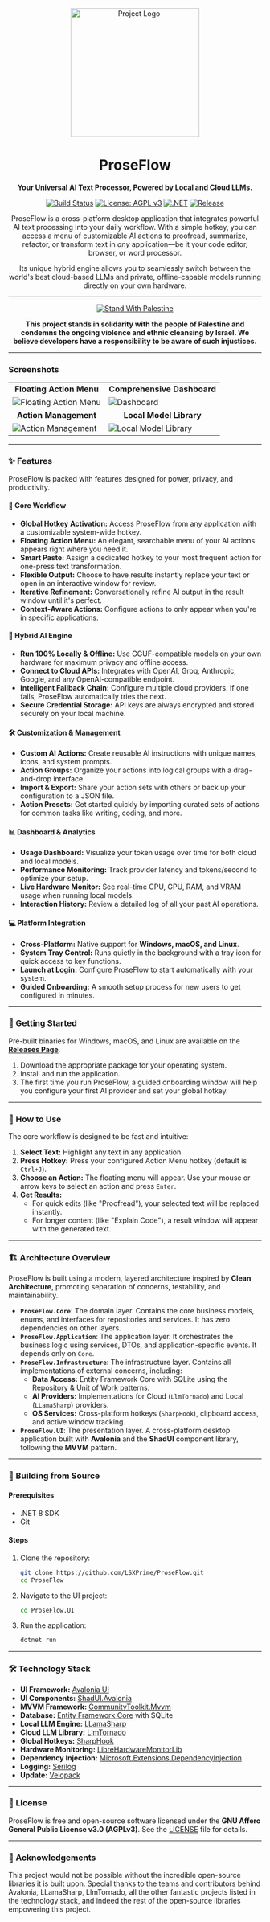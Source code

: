 
<div align="center">
    <img src="./ProseFlow.UI/Assets/logo.svg" alt="Project Logo" width="256" height="256">

# ProseFlow

**Your Universal AI Text Processor, Powered by Local and Cloud LLMs.**

[![Build Status](https://github.com/LSXPrime/ProseFlow/actions/workflows/build.yml/badge.svg)](https://github.com/LSXPrime/SoundFlow/actions/workflows/build.yml) [![License: AGPL v3](https://img.shields.io/badge/License-AGPL_v3-blue.svg)](https://www.gnu.org/licenses/agpl-3.0) [![.NET](https://img.shields.io/badge/.NET-8.0-blue.svg)](https://dotnet.microsoft.com/download/dotnet/8.0) [![Release](https://img.shields.io/github/v/release/LSXPrime/ProseFlow?color=black)](https://github.com/LSXPrime/ProseFlow/releases)

ProseFlow is a cross-platform desktop application that integrates powerful AI text processing into your daily workflow. With a simple hotkey, you can access a menu of customizable AI actions to proofread, summarize, refactor, or transform text in *any* application—be it your code editor, browser, or word processor.

Its unique hybrid engine allows you to seamlessly switch between the world's best cloud-based LLMs and private, offline-capable models running directly on your own hardware.

---

[![Stand With Palestine](https://raw.githubusercontent.com/TheBSD/StandWithPalestine/main/banner-no-action.svg)](https://thebsd.github.io/StandWithPalestine)
  <p><strong>This project stands in solidarity with the people of Palestine and condemns the ongoing violence and ethnic cleansing by Israel. We believe developers have a responsibility to be aware of such injustices.</strong></p>

</div>

---

### Screenshots

<table>
  <tr>
    <td align="center"><strong>Floating Action Menu</strong></td>
    <td align="center"><strong>Comprehensive Dashboard</strong></td>
  </tr>
  <tr>
    <td><img src="https://raw.githubusercontent.com/LSXPrime/_resources/refs/heads/main/ProseFlow/screenshot-floating-action-menu.png" alt="Floating Action Menu"></td>
    <td><img src="https://raw.githubusercontent.com/LSXPrime/_resources/refs/heads/main/ProseFlow/screenshot-dashboard.png" alt="Dashboard"></td>
  </tr>
  <tr>
    <td align="center"><strong>Action Management</strong></td>
    <td align="center"><strong>Local Model Library</strong></td>
  </tr>
  <tr>
    <td><img src="https://raw.githubusercontent.com/LSXPrime/_resources/refs/heads/main/ProseFlow/screenshot-actions.png" alt="Action Management"></td>
    <td><img src="https://raw.githubusercontent.com/LSXPrime/_resources/refs/heads/main/ProseFlow/screenshot-local-model-library.png" alt="Local Model Library"></td>
  </tr>
</table>

---

### ✨ Features

ProseFlow is packed with features designed for power, privacy, and productivity.

#### 🚀 Core Workflow
*   **Global Hotkey Activation:** Access ProseFlow from any application with a customizable system-wide hotkey.
*   **Floating Action Menu:** An elegant, searchable menu of your AI actions appears right where you need it.
*   **Smart Paste:** Assign a dedicated hotkey to your most frequent action for one-press text transformation.
*   **Flexible Output:** Choose to have results instantly replace your text or open in an interactive window for review.
*   **Iterative Refinement:** Conversationally refine AI output in the result window until it's perfect.
*   **Context-Aware Actions:** Configure actions to only appear when you're in specific applications.

#### 🧠 Hybrid AI Engine
*   **Run 100% Locally & Offline:** Use GGUF-compatible models on your own hardware for maximum privacy and offline access.
*   **Connect to Cloud APIs:** Integrates with OpenAI, Groq, Anthropic, Google, and any OpenAI-compatible endpoint.
*   **Intelligent Fallback Chain:** Configure multiple cloud providers. If one fails, ProseFlow automatically tries the next.
*   **Secure Credential Storage:** API keys are always encrypted and stored securely on your local machine.

#### 🛠️ Customization & Management
*   **Custom AI Actions:** Create reusable AI instructions with unique names, icons, and system prompts.
*   **Action Groups:** Organize your actions into logical groups with a drag-and-drop interface.
*   **Import & Export:** Share your action sets with others or back up your configuration to a JSON file.
*   **Action Presets:** Get started quickly by importing curated sets of actions for common tasks like writing, coding, and more.

#### 📊 Dashboard & Analytics
*   **Usage Dashboard:** Visualize your token usage over time for both cloud and local models.
*   **Performance Monitoring:** Track provider latency and tokens/second to optimize your setup.
*   **Live Hardware Monitor:** See real-time CPU, GPU, RAM, and VRAM usage when running local models.
*   **Interaction History:** Review a detailed log of all your past AI operations.

#### 💻 Platform Integration
*   **Cross-Platform:** Native support for **Windows, macOS, and Linux**.
*   **System Tray Control:** Runs quietly in the background with a tray icon for quick access to key functions.
*   **Launch at Login:** Configure ProseFlow to start automatically with your system.
*   **Guided Onboarding:** A smooth setup process for new users to get configured in minutes.

---

### 🚀 Getting Started

Pre-built binaries for Windows, macOS, and Linux are available on the **[Releases Page](https://github.com/LSXPrime/ProseFlow/releases)**.

1.  Download the appropriate package for your operating system.
2.  Install and run the application.
3.  The first time you run ProseFlow, a guided onboarding window will help you configure your first AI provider and set your global hotkey.

---

### 📖 How to Use

The core workflow is designed to be fast and intuitive:

1.  **Select Text:** Highlight any text in any application.
2.  **Press Hotkey:** Press your configured Action Menu hotkey (default is `Ctrl+J`).
3.  **Choose an Action:** The floating menu will appear. Use your mouse or arrow keys to select an action and press `Enter`.
4.  **Get Results:**
    *   For quick edits (like "Proofread"), your selected text will be replaced instantly.
    *   For longer content (like "Explain Code"), a result window will appear with the generated text.

---

### 🏗️ Architecture Overview

ProseFlow is built using a modern, layered architecture inspired by **Clean Architecture**, promoting separation of concerns, testability, and maintainability.

*   **`ProseFlow.Core`**: The domain layer. Contains the core business models, enums, and interfaces for repositories and services. It has zero dependencies on other layers.
*   **`ProseFlow.Application`**: The application layer. It orchestrates the business logic using services, DTOs, and application-specific events. It depends only on `Core`.
*   **`ProseFlow.Infrastructure`**: The infrastructure layer. Contains all implementations of external concerns, including:
    *   **Data Access:** Entity Framework Core with SQLite using the Repository & Unit of Work patterns.
    *   **AI Providers:** Implementations for Cloud (`LlmTornado`) and Local (`LLamaSharp`) providers.
    *   **OS Services:** Cross-platform hotkeys (`SharpHook`), clipboard access, and active window tracking.
*   **`ProseFlow.UI`**: The presentation layer. A cross-platform desktop application built with **Avalonia** and the **ShadUI** component library, following the **MVVM** pattern.

---

### 🔧 Building from Source

#### Prerequisites
*   .NET 8 SDK
*   Git

#### Steps
1.  Clone the repository:
    ```bash
    git clone https://github.com/LSXPrime/ProseFlow.git
    cd ProseFlow
    ```
2.  Navigate to the UI project:
    ```bash
    cd ProseFlow.UI
    ```
3.  Run the application:
    ```bash
    dotnet run
    ```

---

### 🛠️ Technology Stack

*   **UI Framework:** [Avalonia UI](https://avaloniaui.net/)
*   **UI Components:** [ShadUI.Avalonia](https://github.com/shadcn-ui/avalonia)
*   **MVVM Framework:** [CommunityToolkit.Mvvm](https://learn.microsoft.com/en-us/dotnet/communitytoolkit/mvvm/)
*   **Database:** [Entity Framework Core](https://learn.microsoft.com/en-us/ef/core/) with SQLite
*   **Local LLM Engine:** [LLamaSharp](https://github.com/SciSharp/LLamaSharp)
*   **Cloud LLM Library:** [LlmTornado](https://github.com/lofcz/LlmTornado)
*   **Global Hotkeys:** [SharpHook](https://github.com/TolikPylypchuk/SharpHook)
*   **Hardware Monitoring:** [LibreHardwareMonitorLib](https://github.com/LibreHardwareMonitor/LibreHardwareMonitor)
*   **Dependency Injection:** [Microsoft.Extensions.DependencyInjection](https://github.com/dotnet/runtime/tree/main/src/libraries/Microsoft.Extensions.DependencyInjection)
*   **Logging:** [Serilog](https://serilog.net/)
*   **Update:** [Velopack](https://github.com/velopack/velopack)

---

### 📜 License

ProseFlow is free and open-source software licensed under the **GNU Affero General Public License v3.0 (AGPLv3)**. See the [LICENSE](LICENSE.md) file for details.

---

### 🙏 Acknowledgements

This project would not be possible without the incredible open-source libraries it is built upon. Special thanks to the teams and contributors behind Avalonia, LLamaSharp, LlmTornado, all the other fantastic projects listed in the technology stack, and indeed the rest of the open-source libraries empowering this project.